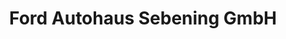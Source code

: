---
title: "Ford Autohaus Sebening GmbH"
url: /stadthagen/ford-autohaus-sebening-gmbh/
shop: Autohaus
---